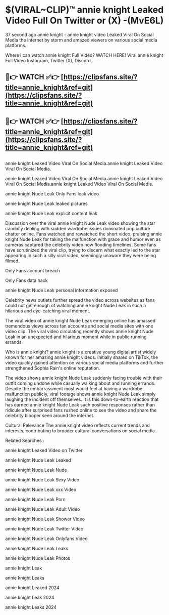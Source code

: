 # $(VIRAL~CLIP)™ annie knight Leaked Video Full On Twitter or (X) -(MvE6L)
37 second ago annie knight - annie knight video Leaked Viral On Social Media the internet by storm and amazed viewers on various social media platforms.

Where i can watch annie knight Full Video? WATCH HERE! Viral annie knight Full Video Instagram, Twitter (X), Discord.

## 🔴👉 WATCH ✅👉 [https://clipsfans.site/?title=annie_knight&ref=git](https://clipsfans.site/?title=annie_knight&ref=git)
## 🔴👉 WATCH ✅👉 [https://clipsfans.site/?title=annie_knight&ref=git](https://clipsfans.site/?title=annie_knight&ref=git)
##
annie knight Leaked Video Viral On Social Media.annie knight Leaked Video Viral On Social Media.

annie knight Leaked Video Viral On Social Media.annie knight Leaked Video Viral On Social Media.annie knight Leaked Video Viral On Social Media.

annie knight Nude Leak Only Fans leak video

annie knight Nude Leak leaked pictures

annie knight Nude Leak explicit content leak

Discussion over the viral annie knight Nude Leak video showing the star candidly dealing with sudden wardrobe issues dominated pop culture chatter online. Fans watched and rewatched the short video, praising annie knight Nude Leak for taking the malfunction with grace and humor even as cameras captured the celebrity video now flooding timelines. Some fans have scrutinized the viral clip, trying to discern what exactly led to the star appearing in such a silly viral video, seemingly unaware they were being filmed.


Only Fans account breach

Only Fans data hack

annie knight Nude Leak personal information exposed

Celebrity news outlets further spread the video across websites as fans could not get enough of watching annie knight Nude Leak in such a hilarious and eye-catching viral moment.


The viral video of annie knight Nude Leak emerging online has amassed tremendous views across fan accounts and social media sites with one video clip. The viral video circulating recently shows annie knight Nude Leak in an unexpected and hilarious moment while in public running errands.


Who is annie knight? annie knight is a creative young digital artist widely known for her amazing annie knight videos. Initially shared on TikTok, the video quickly gained attention on various social media platforms and further strengthened Sophia Rain's online reputation.

The video shows annie knight Nude Leak suddenly facing trouble with their outfit coming undone while casually walking about and running errands. Despite the embarrassment most would feel at having a wardrobe malfunction publicly, viral footage shows annie knight Nude Leak simply laughing the incident off themselves. It is this down-to-earth reaction that has earned annie knight Nude Leak such positive responses rather than ridicule after surprised fans rushed online to see the video and share the celebrity blooper seen around the internet.

Cultural Relevance The annie knight video reflects current trends and interests, contributing to broader cultural conversations on social media.

Related Searches :

annie knight Leaked Video on Twitter

annie knight Nude Leak Leaked

annie knight Nude Leak Nude

annie knight Nude Leak Sexy Video

annie knight Nude Leak xxx Video

annie knight Nude Leak Porn

annie knight Nude Leak Adult Video

annie knight Nude Leak Shower Video

annie knight Nude Leak Twitter Video

annie knight Nude Leak Onlyfans Video

annie knight Nude Leak Leaks

annie knight Nude Leak Photos

annie knight Leak

annie knight Leaks

annie knight Leaked 2024

annie knight Leak 2024

annie knight Leaks 2024
